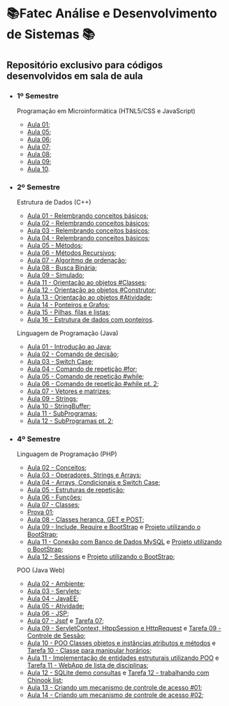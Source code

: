 # 📚Fatec Análise e Desenvolvimento de Sistemas 📚

## **Repositório exclusivo para códigos desenvolvidos em sala de aula**

- ### **1º Semestre**

  Programação em Microinformática (HTNL5/CSS e JavaScript)

  - [Aula 01](https://github.com/LuizMiguelSR/Fatec/tree/master/1SEM/Programa%C3%A7%C3%A3o%20em%20Microinformatica/Aula%2001);
  - [Aula 05](https://github.com/LuizMiguelSR/Fatec/tree/master/1SEM/Programa%C3%A7%C3%A3o%20em%20Microinformatica/Aula%2005);
  - [Aula 06](https://github.com/LuizMiguelSR/Fatec/tree/master/1SEM/Programa%C3%A7%C3%A3o%20em%20Microinformatica/Aula%2006);
  - [Aula 07](https://github.com/LuizMiguelSR/Fatec/tree/master/1SEM/Programa%C3%A7%C3%A3o%20em%20Microinformatica/Aula%2007);
  - [Aula 08](https://github.com/LuizMiguelSR/Fatec/tree/master/1SEM/Programa%C3%A7%C3%A3o%20em%20Microinformatica/Aula%2008);
  - [Aula 09](https://github.com/LuizMiguelSR/Fatec/tree/master/1SEM/Programa%C3%A7%C3%A3o%20em%20Microinformatica/Aula%2009);
  - [Aula 10](https://github.com/LuizMiguelSR/Fatec/tree/master/1SEM/Programa%C3%A7%C3%A3o%20em%20Microinformatica/Aula%2010).

- ### **2º Semestre**

  Estrutura de Dados (C++)
  
  - [Aula 01 - Relembrando conceitos básicos](/2SEM/Estrutura%20de%20Dados/Aula01/Respostas);
  - [Aula 02 - Relembrando conceitos básicos](/2SEM/Estrutura%20de%20Dados/Aula02/Respostas);
  - [Aula 03 - Relembrando conceitos básicos](/2SEM/Estrutura%20de%20Dados/Aula03/Respostas);
  - [Aula 04 - Relembrando conceitos básicos](/2SEM/Estrutura%20de%20Dados/Aula04/Respostas);
  - [Aula 05 - Métodos](/2SEM/Estrutura%20de%20Dados/Aula05/Respostas);
  - [Aula 06 - Métodos Recursivos](/2SEM/Estrutura%20de%20Dados/Aula06/Respostas);
  - [Aula 07 - Algoritmo de ordenação](/2SEM/Estrutura%20de%20Dados/Aula07);
  - [Aula 08 - Busca Binária](/2SEM/Estrutura%20de%20Dados/Aula08);
  - [Aula 09 - Simulado](/2SEM/Estrutura%20de%20Dados/Aula09);
  - [Aula 11 - Orientação ao objetos #Classes](/2SEM/Estrutura%20de%20Dados/Aula11);
  - [Aula 12 - Orientação ao objetos #Construtor](/2SEM/Estrutura%20de%20Dados/Aula12);
  - [Aula 13 - Orientação ao objetos #Atividade](/2SEM/Estrutura%20de%20Dados/Aula13);
  - [Aula 14 - Ponteiros e Grafos](/2SEM/Estrutura%20de%20Dados/Aula14);
  - [Aula 15 - Pilhas, filas e listas](/2SEM/Estrutura%20de%20Dados/Aula15);
  - [Aula 16 - Estrutura de dados com ponteiros](/2SEM/Estrutura%20de%20Dados/Aula16).

  Linguagem de Programação (Java)

  - [Aula 01 - Introdução ao Java](/2SEM/LPJava/Aula01/);
  - [Aula 02 - Comando de decisão](/2SEM/LPJava/Aula02/);
  - [Aula 03 - Switch Case](/2SEM/LPJava/Aula03/);
  - [Aula 04 - Comando de repetição #for](/2SEM/LPJava/Aula04_Repeticao_For/);
  - [Aula 05 - Comando de repetição #while](/2SEM/LPJava/Aula05_Repeticao_While/);
  - [Aula 06 - Comando de repetição #while pt. 2](/2SEM/LPJava/Aula06_Repeticao_While/);
  - [Aula 07 - Vetores e matrizes](/2SEM/LPJava/Aula07_Vetor_Matriz/);
  - [Aula 09 - Strings](/2SEM/LPJava/Aula09_Strings/);
  - [Aula 10 - StringBuffer](/2SEM/LPJava/Aula10_StringBuffer/);
  - [Aula 11 - SubProgramas](/2SEM/LPJava/Aula11_SubProgramas/);
  - [Aula 12 - SubProgramas pt. 2](/2SEM/LPJava/Aula12_SubProgramasParte2/);

- ### **4º Semestre**

  Linguagem de Programação (PHP)

  - [Aula 02 - Conceitos](/LPIV/Aula02_Ambiente_Comentarios_Variaveis/);
  - [Aula 03 - Operadores, Strings e Arrays](/LPIV/Aula03_Operadores_Strings_Arrays/);
  - [Aula 04 - Arrays, Condicionais e Switch Case](/LPIV/Aula04_Arrays2_Condicionais_Switch/);
  - [Aula 05 - Estruturas de repetição](/LPIV/Aula05_Estruturas_Repeticao/);
  - [Aula 06 - Funções](/LPIV/Aula06_Funcoes/);
  - [Aula 07 - Classes](/LPIV/Aula07_Classes/);
  - [Prova 01](/LPIV/Prova1.php);
  - [Aula 08 - Classes herança, GET e POST](/LPIV/Aula08_Heranca_GET_POST/);
  - [Aula 09 - Include, Require e BootStrap](/LPIV/Aula09/) e [Projeto utilizando o BootStrap](/LPIV/projeto/);
  - [Aula 11 - Conexão com Banco de Dados MySQL](/LPIV/Aula10/) e [Projeto utilizando o BootStrap](/LPIV/projeto/);
  - [Aula 12 - Sessions](/LPIV/Aula12-Sessions/) e [Projeto utilizando o BootStrap](/LPIV/projeto/);

  POO (Java Web)

  - [Aula 02 - Ambiente](/PooAulas/Aula02-Ambiente/);
  - [Aula 03 - Servlets](/PooAulas/Aula03-Servelets/);
  - [Aula 04 - JavaEE](/PooAulas/Aula04JavaEE/);
  - [Aula 05 - Atividade](/PooAulas/AtividadeServlets/);
  - [Aula 06 - JSP](/PooAulas/Aula06JSP/);
  - [Aula 07 - Jspf](/PooAulas/Aula07/web/) e [Tarefa 07](/PooAulas/Atividade07/web/);
  - [Aula 09 - ServletContext, HtppSession e HttpRequest](/PooAulas/Aula09/web/) e [Tarefa 09 - Controle de Sessão](/PooAulas/tarefa09/web/);
  - [Aula 10 - POO Classes objetos e instâncias atributos e métodos](/PooAulas/AulaPoo10/) e [Tarefa 10 - Classe para manipular horários](/PooAulas/tarefa10);
  - [Aula 11 - Implementação de entidades estruturais utilizando POO](/PooAulas/AulaPoo10/) e [Tarefa 11 - WebApp de lista de disciplinas](/PooAulas/Tarefa11/);
  - [Aula 12 - SQLite demo consultas](/PooAulas/Aula12/) e [Tarefa 12 - trabalhando com Chinook list](/PooAulas/Tarefa12);
  - [Aula 13 - Criando um mecanismo de controle de acesso #01](/PooAulas/Aula13/);
  - [Aula 14 - Criando um mecanismo de controle de acesso #02](/PooAulas/Aula13/);
  